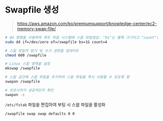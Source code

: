 # Swapfile 생성

> <https://aws.amazon.com/ko/premiumsupport/knowledge-center/ec2-memory-swap-file/>

```sh
# dd 명령을 사용하여 루트 파일 시스템에 스왑 파일생성. "bs"는 블록 크기이고 "count"는 블록 수
sudo dd if=/dev/zero of=/swapfile bs=1G count=4

# 스왑 파일의 읽기 및 쓰기 권한을 업데이트
chmod 600 /swapfile

# Linux 스왑 영역을 설정
mkswap /swapfile

# 스왑 공간에 스왑 파일을 추가하여 스왑 파일을 즉시 사용할 수 있도록 함
swapon /swapfile

# 프로시저가 성공적인지 확인
swapon -s
```

`/etc/fstab` 파일을 편집하여 부팅 시 스왑 파일을 활성화

```txt
/swapfile swap swap defaults 0 0
```
